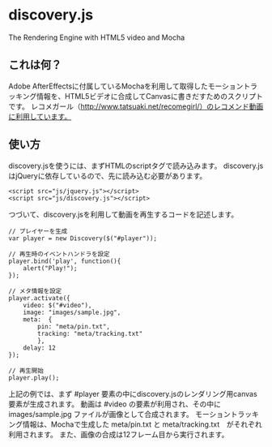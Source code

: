 discovery.js
============

The Rendering Engine with HTML5 video and Mocha

これは何？
-----

Adobe AfterEffectsに付属しているMochaを利用して取得したモーショントラッキング情報を、HTML5ビデオに合成してCanvasに書きだすためのスクリプトです。
レコメガール（http://www.tatsuaki.net/recomegirl/）のレコメンド動画に利用しています。

使い方
---

discovery.jsを使うには、まずHTMLのscriptタグで読み込みます。
discovery.jsはjQueryに依存しているので、先に読み込む必要があります。

    <script src="js/jquery.js"></script>
    <script src="js/discovery.js"></script>

つづいて、discovery.jsを利用して動画を再生するコードを記述します。

    // プレイヤーを生成
    var player = new Discovery($("#player"));
    
    // 再生時のイベントハンドラを設定
    player.bind('play', function(){
        alert("Play!");
    });
        
    // メタ情報を設定
    player.activate({
        video: $("#video"),
        image: "images/sample.jpg",
        meta:  {
            pin: "meta/pin.txt",
            tracking: "meta/tracking.txt"
            },
        delay: 12
    });

    // 再生開始
    player.play();

上記の例では、まず #player 要素の中にdiscovery.jsのレンダリング用canvas要素が生成されます。
動画は #video の要素が利用され、その中に images/sample.jpg ファイルが画像として合成されます。
モーショントラッキング情報は、Mochaで生成した meta/pin.txt と meta/tracking.txt　がそれぞれ利用されます。
また、画像の合成は12フレーム目から実行されます。